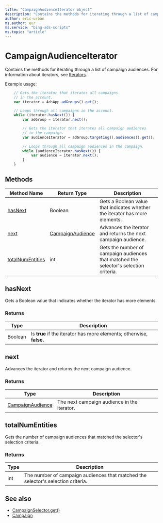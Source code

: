 ```yaml
---
title: "CampaignAudienceIterator object"
description: "Contains the methods for iterating through a list of campaign audiences."
author: eric-urban
ms.author: eur
ms.service: "bing-ads-scripts"
ms.topic: "article"
---
```


# CampaignAudienceIterator

Contains the methods for iterating through a list of campaign audiences. For information about iterators, see [Iterators](../concepts/iterators.md).

Example usage:
```javascript
    // Gets the iterator that iterates all campaigns
    // in the account.
    var iterator = AdsApp.adGroups().get();

    // Loops through all campaigns in the account.
    while (iterator.hasNext()) {
        var adGroup = iterator.next();

        // Gets the iterator that iterates all campaign audiences
        // in the campaign.
        var audienceIterator = adGroup.targeting().audiences().get();
    
        // Loops through all campaign audiences in the campaign.
        while (audienceIterator.hasNext()) {
            var audience = iterator.next();
        }
    }
```

## Methods
|Method Name|Return Type|Description|
|-|-|-
[hasNext](#hasnext)|Boolean|Gets a Boolean value that indicates whether the iterator has more elements.
[next](#next)|[CampaignAudience](./CampaignAudience.md)|Advances the iterator and returns the next campaign audience.
[totalNumEntities](#totalnumentities)|int|Gets the number of campaign audiences that matched the selector's selection criteria.

## <a name="hasnext"></a>hasNext
Gets a Boolean value that indicates whether the iterator has more elements.

### Returns
|Type|Description|
|-|-
Boolean|Is **true** if the iterator has more elements; otherwise, **false**.

## <a name="next"></a>next
Advances the iterator and returns the next campaign audience.

### Returns
|Type|Description|
|-|-
[CampaignAudience](./CampaignAudience.md)|The next campaign audience in the iterator.

## <a name="totalnumentities"></a>totalNumEntities
Gets the number of campaign audiences that matched the selector's selection criteria. 

### Returns
|Type|Description|
|-|-
int|The number of campaign audiences that matched the selector's selection criteria.



## See also
- [CampaignSelector.get()](./CampaignSelector.md#get)
- [Campaign](./Campaign.md)
